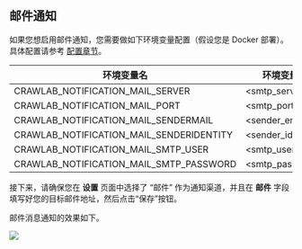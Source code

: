 ## 邮件通知

如果您想启用邮件通知，您需要做如下环境变量配置（假设您是 Docker 部署）。具体配置请参考 [配置章节](../../Config/README.md)。

环境变量名 | 环境变量值 | 例子
--- | --- | ---
CRAWLAB_NOTIFICATION_MAIL_SERVER | <smtp_server> | smtp.exmail.qq.com
CRAWLAB_NOTIFICATION_MAIL_PORT | <smtp_port> | 465
CRAWLAB_NOTIFICATION_MAIL_SENDERMAIL | <sender_email> | admin@example.com
CRAWLAB_NOTIFICATION_MAIL_SENDERIDENTITY | <sender_identity> | admin@example.com
CRAWLAB_NOTIFICATION_MAIL_SMTP_USER | <smtp_username> | iamawesome
CRAWLAB_NOTIFICATION_MAIL_SMTP_PASSWORD | <smtp_password> | onlyyouknonw

接下来，请确保您在 **设置** 页面中选择了 “邮件” 作为通知渠道，并且在 **邮件** 字段填写好您的目标邮件地址，然后点击“保存”按钮。

邮件消息通知的效果如下。

![](http://static-docs.crawlab.cn/notification-mail.jpeg)
